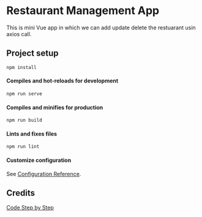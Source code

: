 # Restaurant Management App

This is mini Vue app in which we can  add update delete the restuarant usin axios call.

## Project setup
```
npm install
```

#### Compiles and hot-reloads for development
```
npm run serve
```

#### Compiles and minifies for production
```
npm run build
```

#### Lints and fixes files
```
npm run lint
```

#### Customize configuration
See [Configuration Reference](https://cli.vuejs.org/config/).


## Credits

[Code Step by Step](https://www.youtube.com/playlist?list=PL8p2I9GklV44m5tFH-zjCmTiHeq9GZrby)